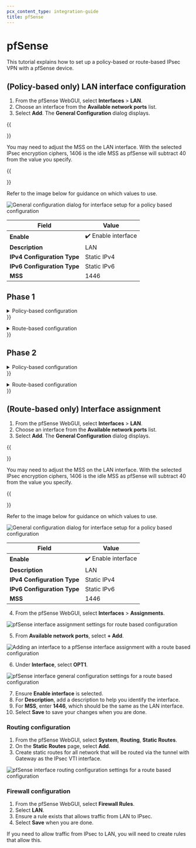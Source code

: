 ```yaml
---
pcx_content_type: integration-guide
title: pfSense
---
```


# pfSense

This tutorial explains how to set up a policy-based or route-based IPsec VPN with a pfSense device.

## (Policy-based only) LAN interface configuration

1. From the pfSense WebGUI, select **Interfaces** > **LAN**.
2. Choose an interface from the **Available network ports** list.
3. Select **Add**. The **General Configuration** dialog displays.

{{<Aside header="Note">}}

You may need to adjust the MSS on the LAN interface. With the selected IPsec encryption ciphers, 1406 is the idle MSS as pfSense will subtract 40 from the value you specify.

{{</Aside>}}

Refer to the image below for guidance on which values to use.

![General configuration dialog for interface setup for a policy based configuration](/images/magic-wan/third-party/pfsense/pfsense-interface-config.png)

| Field                     | Value              |
|---------------------------|--------------------|
| **Enable**                | ✔️ Enable interface |
| **Description**           | LAN                |
|**IPv4 Configuration Type**| Static IPv4        |
|**IPv6 Configuration Type**| Static IPv6        |
| **MSS**                   | 1446               |

## Phase 1

<details>
<summary>
  Policy-based configuration
</summary>

![pfSense IPsec phase 1 setting values for a policy based configuration](/images/magic-wan/third-party/pfsense/pfsense-p1-settings.png)

| Field                     | Value              |
|---------------------------|--------------------|
| **Description**           | Name               |
| **Key Exchange Version**  | IKE v2             |
| **Internet Protocol**     | IPv4               |
| **Interface**             | WAN                |
| **Remote Gateway**        | &lt;Anycast IP provided by Cloudflare> |

![pfSense IPsec phase 1 expiration and replacement values for a policy based configuration](/images/magic-wan/third-party/pfsense/pfsense-p1-expiration-replacement.png)

| Field                     | Value              |
|---------------------------|--------------------|
| **Life Time**             | 28800              |
| **Rekey Time**            | 14400              |
| **Reauth Time**           | 0                  |

{{</details>}}

<details>
<summary>
  Route-based configuration
</summary>

 ![pfSense IPsec phase 1 setting values for a route based configuration](/images/magic-wan/third-party/pfsense/pfsense-p1-settings.png)

| Field                     | Value              |
|---------------------------|--------------------|
| **Description**           | Name               |
| **Key Exchange Version**  | IKE v2             |
| **Internet Protocol**     | IPv4               |
| **Interface**             | WAN                |
| **Remote Gateway**        | &lt;Anycast IP provided by Cloudflare> |

 ![pfSense IPsec phase 1 expiration and replacement values for a route based configuration](/images/magic-wan/third-party/pfsense/pfsense-p1-expiration-replacement.png)

| Field                     | Value              |
|---------------------------|--------------------|
| **Life Time**             | 28800              |
| **Rekey Time**            | 14400              |
| **Reauth Time**           | 0                  |
{{</details>}}

## Phase 2

<details>
<summary>
  Policy-based configuration
</summary>

![pfSense IPsec phase 2 general information values](/images/magic-wan/third-party/pfsense/pfsense-p2-general-info.png)

| Field                     | Value              |
|---------------------------|--------------------|
| **Description**           | Name               |
| **Mode**                  | Tunnel IPv4        |
| **Local Network**         | &lt;Local Network to be tunneled> |
| **NAT/BINAT translation** | None               |
| **Remote Network**        | Remote network available via the tunnel |

![pfSense IPsec phase 2 key exchange values](/images/magic-wan/third-party/pfsense/pfsense-p2-key-exchange.png)

| Field                     | Value              |
|---------------------------|--------------------|
| **Protocol**              | ESP                |
| **Encryption Algorithm**  | ✔️ AES128-GCM, 128 bits |
| **PFS key group**         | 14 (2048 bit)      |

![pfSense IPsec phase 2 key exchange values](/images/magic-wan/third-party/pfsense/pfsense-p2-expiration-replacement.png)

| Field                     | Value              |
|---------------------------|--------------------|
| **Life Time**             | 3600               |
| **Rekey Time**            | 3240               |
| **Rand Time**             | 360                |
| **Automatically ping host**| Specify an IP address available via the tunnel. Refer to the Description field for more information.    |
{{</details>}}

<details>
<summary>
  Route-based configuration
</summary>

![pfSense IPsec phase 2 general information for a route based configuration](/images/magic-wan/third-party/pfsense/pfsense-p2-general-info-route-based.png)

![pfSense IPsec phase 2 network settings for a route based configuration](/images/magic-wan/third-party/pfsense/pfsense-p2-networks-route-based.png)

| Field                     | Value              |
|---------------------------|--------------------|
| **Description**           | Name               |
| **Mode**                  | Routed (VTI)       |
| **Local Network**         | &lt;Local Tunnel Inside IP> |
| **Remote Network**        | &lt;Remote Tunnel Inside IP>|

![pfSense IPsec phase 2 key exchange values for a route based configuration](/images/magic-wan/third-party/pfsense/pfsense-p2-key-exchange.png)

| Field                     | Value              |
|---------------------------|--------------------|
| **Protocol**              | ESP                |
| **Encryption Algorithm**  | ✔️ AES128-GCM, 128 bits |
| **PFS key group**         | 14 (2048 bit)      |

![pfSense IPsec phase 2 key exchange values](/images/magic-wan/third-party/pfsense/pfsense-p2-expiration-replacement.png)

| Field                     | Value              |
|---------------------------|--------------------|
| **Life Time**             | 3600               |
| **Rekey Time**            | 3240               |
| **Rand Time**             | 360                |
| **Automatically ping host**| Specify an IP address available via the tunnel. Refer to the Description field for more information.    |
{{</details>}}

## (Route-based only) Interface assignment

1. From the pfSense WebGUI, select **Interfaces** > **LAN**.
2. Choose an interface from the **Available network ports** list.
3. Select **Add**. The **General Configuration** dialog displays.

{{<Aside header="Note:">}}

You may need to adjust the MSS on the LAN interface. With the selected IPsec encryption ciphers, 1406 is the idle MSS as pfSense will subtract 40 from the value you specify.

{{</Aside>}}

Refer to the image below for guidance on which values to use.

![General configuration dialog for interface setup for a policy based configuration](/images/magic-wan/third-party/pfsense/pfsense-interface-config.png)

| Field                     | Value              |
|---------------------------|--------------------|
| **Enable**                | ✔️ Enable interface |
| **Description**           | LAN                |
|**IPv4 Configuration Type**| Static IPv4        |
|**IPv6 Configuration Type**| Static IPv6        |
| **MSS**                   | 1446               |

4. From the pfSense WebGUI, select **Interfaces** > **Assignments**.

![pfSense interface assignment settings for route based configuration](/images/magic-wan/third-party/pfsense/pfsense-interface-config-add-ipsec.png)

5. From **Available network ports**, select **+ Add**.

![Adding an interface to a pfSense interface assignment with a route based configuration](/images/magic-wan/third-party/pfsense/pfsense-interface-config-opt1.png)

6. Under **Interface**, select **OPT1**.

![pfSense interface general configuration settings for a route based configuration](/images/magic-wan/third-party/pfsense/pfsense-interface-config-opt1-settings.png)

7. Ensure **Enable interface** is selected.
8. For **Description**, add a description to help you identify the interface.
9. For **MSS**, enter **1446**, which should be the same as the LAN interface.
10. Select **Save** to save your changes when you are done.

### Routing configuration

1. From the pfSense WebGUI, select **System**, **Routing**, **Static Routes**.
2. On the **Static Routes** page, select **Add**.
3. Create static routes for all network that will be routed via the tunnel with Gateway as the IPsec VTI interface.

![pfSense interface routing configuration settings for a route based configuration](/images/magic-wan/third-party/pfsense/pfsense-interface-config-routing-config.png)

### Firewall configuration

1. From the pfSense WebGUI, select **Firewall Rules**.
2. Select **LAN**.
3. Ensure a rule exists that allows traffic from LAN to IPsec.
4. Select **Save** when you are done.

If you need to allow traffic from IPsec to LAN, you will need to create rules that allow this.
